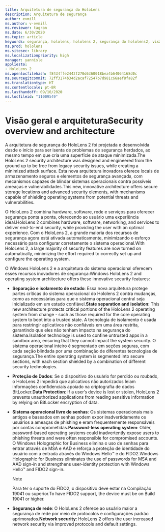 ```yaml
---
title: Arquitetura de segurança do HoloLens
description: Arquitetura de segurança
author: evmill
ms.author: v-evmill
ms.reviewer: tagran
ms.date: 6/30/2020
ms.topic: article
keywords: segurança, hololens, hololens 2, segurança do hololens2, visão geral da segurança, arquitetura de segurança, arquitetura, arquitetura do hololens 2
ms.prod: hololens
ms.sitesec: library
ms.localizationpriority: high
manager: yannisle
appliesto:
- HoloLens 2
ms.openlocfilehash: f8434ffe2442f270d6360018bea4b64064168d0c
ms.sourcegitcommit: 72ff3174b34d2acaf72547b7d981c66aef8fa82f
ms.translationtype: HT
ms.contentlocale: pt-BR
ms.lasthandoff: 09/10/2020
ms.locfileid: "11009549"
---
```

# <span data-ttu-id="b7050-104">Visão geral e arquitetura</span><span class="sxs-lookup"><span data-stu-id="b7050-104">Security overview and architecture</span></span>

<span data-ttu-id="b7050-105">A arquitetura de segurança do HoloLens 2 foi projetada e desenvolvida desde o início para ser isenta de problemas de segurança herdados, ao mesmo tempo em que cria uma superfície de ataque minimizada.</span><span class="sxs-lookup"><span data-stu-id="b7050-105">The HoloLens 2 security architecture was designed and engineered from the ground up to be free from legacy security issues, while creating a minimized attack surface.</span></span> <span data-ttu-id="b7050-106">Esta nova arquitetura inovadora oferece locais de armazenamento seguros e elementos de segurança avançada, com mecanismos capazes de blindar sistemas operacionais contra possíveis ameaças e vulnerabilidades.</span><span class="sxs-lookup"><span data-stu-id="b7050-106">This new, innovative architecture offers secure storage locations and advanced security elements, with mechanisms capable of shielding operating systems from potential threats and vulnerabilities.</span></span>

<span data-ttu-id="b7050-107">O HoloLens 2 combina hardware, software, rede e serviços para oferecer segurança ponta a ponta, oferecendo ao usuário uma experiência ideal.</span><span class="sxs-lookup"><span data-stu-id="b7050-107">HoloLens 2 combines hardware, software, networking, and services to deliver end-to-end security, while providing the user with an optimal experience.</span></span> <span data-ttu-id="b7050-108">Com o HoloLens 2, a grande maioria dos recursos de segurança agora está ativada automaticamente, minimizando o esforço necessário para configurar corretamente o sistema operacional.</span><span class="sxs-lookup"><span data-stu-id="b7050-108">With HoloLens 2, a large majority of security features are now turned on automatically, minimizing the effort required to correctly set up and configure the operating system.</span></span>

<span data-ttu-id="b7050-109">O Windows HoloLens 2 e a arquitetura do sistema operacional oferecem esses recursos inovadores de segurança:</span><span class="sxs-lookup"><span data-stu-id="b7050-109">Windows HoloLens 2 and operating system architecture offers these innovative security features:</span></span>

  * <span data-ttu-id="b7050-110">**Separação e isolamento de estado**:  Essa nova arquitetura protege partes críticas do sistema operacional do Hololens 2 contra mudanças, como as necessárias para que o sistema operacional central seja inicializado em um estado confiável.</span><span class="sxs-lookup"><span data-stu-id="b7050-110">**State separation and isolation**:  This new architecture protects critical portions of the HoloLens 2 operating system from change - such as those required for the core operating system to boot into a trusted state.</span></span> <span data-ttu-id="b7050-111">A tecnologia de isolamento é usada para restringir aplicativos não confiáveis em uma área restrita, garantindo que eles não tenham impacto na segurança do sistema.</span><span class="sxs-lookup"><span data-stu-id="b7050-111">Isolation technology is used to confine untrusted apps in a sandbox area, ensuring that they cannot impact the system security.</span></span> <span data-ttu-id="b7050-112">O sistema operacional inteiro é segmentado em seções seguras, com cada seção blindada por uma combinação de diferentes tecnologias de segurança.</span><span class="sxs-lookup"><span data-stu-id="b7050-112">The entire operating system is segmented into secure sections, with each section shielded by a combination of different security technologies.</span></span>
  
  * <span data-ttu-id="b7050-113">**Proteção de Dados**: Se o dispositivo do usuário for perdido ou roubado, o HoloLens 2 impedirá que aplicativos não autorizados leiam informações confidenciais apoiado na criptografia de dados BitLocker.</span><span class="sxs-lookup"><span data-stu-id="b7050-113">**Data Protection**: If a user’s device is lost or stolen, HoloLens 2 prevents unauthorized applications from reading sensitive information by relying on BitLocker encryption of data.</span></span> 
  
  * <span data-ttu-id="b7050-114">**Sistema operacional livre de senhas**:  Os sistemas operacionais mais antigos e baseados em senhas podem expor inadvertidamente os usuários a ameaças de phishing e eram frequentemente responsáveis por contas comprometidas.</span><span class="sxs-lookup"><span data-stu-id="b7050-114">**Password-less operating system**:  Older, password-based operating systems could inadvertently expose users to phishing threats and were often responsible for compromised accounts.</span></span> <span data-ttu-id="b7050-115">O Windows Holographic for Business elimina o uso de senhas para entrar através de MSA e AAD e reforça a proteção de identidade do usuário com a entrada através do Windows Hello™ e do FIDO2.</span><span class="sxs-lookup"><span data-stu-id="b7050-115">Windows Holographic for Business eliminates the use of passwords for MSA and AAD sign-in and strengthens user-identity protection with Windows Hello™ and FIDO2 sign-in.</span></span> 
  
    > [!NOTE]
    > <span data-ttu-id="b7050-116">Para ter o suporte do FIDO2, o dispositivo deve estar na Compilação 19041 ou superior.</span><span class="sxs-lookup"><span data-stu-id="b7050-116">To have FIDO2 support, the device must be on Build 19041 or higher.</span></span> 

  * <span data-ttu-id="b7050-117">**Segurança de rede**: O HoloLens 2 oferece ao usuário maior a segurança de rede por meio de protocolos e configurações padrão aprimorados.</span><span class="sxs-lookup"><span data-stu-id="b7050-117">**Network security**: HoloLens 2 offers the user increased network security via improved protocols and default settings.</span></span>
